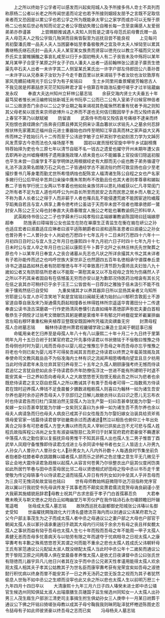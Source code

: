 <!-- { "loadSidebar": true } -->
　　上之所以终始于公孚者可以感发而兴起矣阳城人及予所接多伟人竒士不具列而称原杨二公者以长老之所传闻世逺而论定也若予所接则姻娅友朋予之言既不足取信来者而又恐因是以累公孚也若公孚之所为既能承太宰公之家学而或亦可以无惭于原杨二公也矣后世必有知而论定之者公孚既幼失赠公自稚长每一念至哀痛感人友爱弱弟弟亦恭谨甚
　　上尝赐额推诚遇人夫知人则哲是之谓与母范氏前母曹氏赠一品夫人母范夫人之殁公孚毁几殆哭而目胔皆裂至为巡抚目尝不能良视
　　上见每问焉初娶潘氏赠一品夫人夫人当困窭奉姑至孝备极敬养之宜及卒太夫人悼恸至以累其夀继畅氏继石氏封一品夫人夫人某官某女族贵而贤容以徳充仪以教立不福而灾又继乔氏实主裳帷脯醢之事哀礼咸至以归于乡国初畅夫人有二子丧皆未及中殇将以某年某月某甲子合窆于某原之阡女子子四人潘夫人出者一适前翰林张公道湜子廪贡生徳渠先卒石夫人出者一未许字其二人侧室某氏某氏出一许字户部左侍郎田公六善孙晋一未许字以从兄泰来子汝钦为子今走千数百里以状来谒铭于予者汝钦也汝钦敦厚有家风克纉前绪用光于后公孚为有子矣铭曰
　　生士乡同里闬垂景耀披芳翰思古人不我见居是邦慕喆彦天茫茫知际畔君才富十倍算百年路浩坛曼吁嗟乎才过半铭蔵幽发永叹
　　奉直大夫达州知州立轩林公墓志铭
　　余获交海内贤士大夫垂五十年最笃契者惟长洲汪编修钝翁新城王尚书阮亭二公而已二公有入室弟子曰候官林佶者以二公故游吾门余亦以二公之学业期之每来谒视其色辄愀然若重有忧者予询之则知其父母老矣以拔贡来京师欲博升斗之养而不遂也无何佶归觐因举于乡而父殁终丧再上春官不第乃以献赋被
　　防留直
　　武英侍书而母又殁佶哀号痛禄不逮亲而终天抱恨也衰绖蹐余门告奔丧归葬且捧其兄侗来讣濡血篹状以求铭先人之墓余何忍辞按状林先家莆其迁福州自元进士重器始也四传至明知江寜县真而林之家声益大又再传而林之子姓始衍凡十二传而至于公讳逊字敏子立轩其别字也幼刻苦力学为文踔厉风发贯穿古今竒而法也久噪场屋不售
　　国初以嵗贡授校官旋中甲午乡试副榜膺特荐始择为吏也令三原七年以清节自砥不名一钱古之遗爱也擢守开州未期年遭父丧去职再补达州嘘癃噢残孑遗用康施政理人绩未竟也以不能媚事上官投绂归隠返初服也平生未尝一日废学复不妄学明体达用根据经史有大醇而无小疵也教子弟务循谨守礼法不汲汲荣名朗陵万石之风也二子皆通经学古不溺流俗灼然可致显扬也自少至老撮抄羣书几等身耄而勤尤世所希惜炳烛也配陈宜人福清诸生陈公自程之女也产名家多媺行归公后早经辛苦井臼亲操中膺朱芾荆布不改勤且俭也其大者则孝尊章和娣姒教二子皆有学行抚三女两以节孝着也他如处亲族邻并以恩礼待臧获以仁凡寻常闺门之所有者不足为宜人道也呜呼公为州县长所至而民安之去而民思之居乡而人敬之无不称为善人长者公之得于人而非蕲于人者也罹兵乱不能侵遭荒嵗不能困宦途险巇履亨蹈夷自若且与宜人俱享上夀令徳考终公虽诎于天而卒未尝不信者也赠承徳郎一鷟封安人陈公之王父母也封奉直大夫鼎春赠宜人施公之考妣也署教谕侗己夘科举人
　　武英殿侍书佶公之二子也字薛未行以纯孝殁曰孟端嫁署教谕陈国琦曰廷端嫁廖超奉
　　防旌表曰璋端皆公女也监生在防在崋廪生正青监生在衡在峩在岍公之孙也适庄宏者曰淑嘉适庄应琳者曰淑平适陈朝爵者曰淑和适陈圣恩者曰淑禧公之孙女也曽孙男十二人曽孙女十人尚幼也万厯四十七年五月十二日未时万厯四十六年十一月初四日丑时公与宜人生之年月日也康熙四十年九月初六日子时四十七年九月十七日未时公与宜人卒之年月日也公前以康熙壬午卜葬于北阡之长林庄林氏先世聚葬之原也今卜以某年月日奉宜人之丧合诸墓从先志也凡状之所详余撮其大书之其未详者有子若孙能传而述之也呜呼世族大家世非乏也然遡四五百年名徳相承守谱牒奉丘垄诗书之道益昌如林氏者有防耶惟徳与年不可幸致髙行清节蔚为儒师且夫妇皆八九十嵗如公者又有防耶佶所悲者以不能取一第慰其亲又以不及视母之含殓为伤痛然人子之所以不朽其亲者固自有在佶憾虽无穷而亦安以是为歉耶况侍医药治棺衾有其长兄在佶之哀其亦可稍纾已乎余于汪王二公皆尝有一日荐剡之雅独于佶未汲引不能不徃来于懐焉然佶已自受知
　　九重矣储其才以养其器异日所以显扬其亲者又乌知所穷耶是公与宜人亦可含笑地下矣是宜铭铭曰闽越无诸为始封山川郁积含敦厖士不游宦道自尊自唐及宋乃渐通儒先蔚起相撞舂长林得姓林所宗遥遥华胄莆田分十二传逮奉直公读书汲古深磨砻一行作吏扬清风巻懐引去直如绳年髙徳卲声弥宏夫妻白首相敬恭生子倜傥才过翁考文徴献饬其躬是穮是蓘维年丰有郁北阡峙巃嵸堂斧嶻嶪排幽宫左昭右穆环重重松楸夹植荐豆豋既安既固神所凭福流奕禩垂无穷
　　封萧母程孺人合祔墓志铭
　　翰林侍读徳州萧君视畿辅学政公亷造士显闻于朝廷事已报
　　命辄用亲老乞归养至是母孺人年八十有八以康熙二十年十月二十九日终于里第明年九月十五日合祔于封某官府君之阡先事侍读君以书状徴铭于不佞敬曰惟豫之侍吾母侧也时时为婴儿戏而吾母亦以婴儿视之惟豫忘乎吾母之年而吾母亦忘乎惟豫之将老也今则已矣为婴儿戏不可得矣吾闻其言而悲之侍读君以终贾之年蜚英馆阁及其奉使命司文教风裁岳岳不为俗凂海内士林有识之流闻声相思喁喁向望宜且旦夕枋用当此时侍读君年未及壮弃其官归养母至二十五年之久孺人期颐康强考终无憾而侍读君追忆之言犹自悲如此余于侍读君忝齐年防僚伍浮沈一世进不能有所建明于时退不能安其亲一日之养如吾向者母夫人之大故悠悠苍天抱恨无极此吾之所以为悲者也余既悲侍读君之言又窃自悲孺人之所以教诫其子有类于吾母者可得一二指数焉方侍读君在馆时迎养孺人俸钱不足食晨餐夕膳数进粗粝孺人则喜曰为翰林一如为诸生吾安尔养也是时余亦迎养吾母夫人于京邸归之日解儿故敝衣持以去曰识之愿儿无忘布衣时也侍读君告而归杜门深居泊然无营孺人为治生产娶一妇曰吾甚幸犹能为尔娶一妇矣嫁一女曰吾甚幸犹能为尔嫁一女矣则又喜曰为乡绅一如为诸生吾不责尔养也余以母夫人病请急而归也母夫人病良已戒其子曰女徃哉吾为尔娶妇嫁女治装具给资斧焉慎母爱官家一钱葢侍读君督学驻畿南余过而遇诸途然泣以相告也俯仰三十年出处离合之际多有可悲者孺人方登大夀以终而先夫人宰树已拱矣此岂不尤可悲与孺人姓程氏故指挥程公讳尚之女生有淑姿端慤慈仁及笄归于封某官府君府君豪俊不羇遭家中落孺人佐之勤俭家以复振抚异母男惟干不知其非孺人出也孺人生二男子惟晋丁酉武举人凤翔守备惟豫即侍读君戊戌进士与余同读中秘书者也女三人皆适士人孙男九人孙女八人曽孙六人曽孙女七人孙男女九人凡内外孙数十人每遇良时节集坐前负者抱者卧枕膝者牵衣跳踉舞以嬉者孺人颔而乐之骄矜之色忿懥之意生平无几微见于容止会地大震侍读君急趋掖以起孺人从容言何苍黄乃尔徐整衣出户庭其仪度闲饬类如此所居竹竿巷与田中丞雯母居比邻二母以贤徳相式好田母之殁中丞以书币走千里使敬为传记母轶事今以侍读君之请而铭孺人异日有传列女如刘中垒其人乎并吾母而为三良可无愧词矣故宜铭也铭曰
　　世有母师教始帏庭微隠毕达万目指称党序官政以翼以行我初受书先母讽传发于其事老而不颠奕奕萧君儒流竞贺母诲良嗣谨小至大我蕲其施蜡貌巵辞君母教士祝其尸古求忠臣于孝子门白首孺慕忍负
　　大君奉檄未晩天与斯文徳水之阳白云如晦幽堂万年芳仪俨在我作铭诗石永勿壊顾瞻旧阡辍笔遥嘅
　　张母成太孺人墓志铭
　　故陜西巡抚右副都御史阳城张公讳瑃以名御史受知
　　世庙擢抚闗陇政化大行清名盛徳流芬海内而以封通议公讳某府君为之父今户部主事茂生为之子而成太孺人者中丞之母通议公之妻户部之大母也户部官于朝闻太孺人丧以冢孙请承重遄归手疏其大母内行问铭于余余方有母之丧且祥矣覩太孺人之事状而益有恸乎吾母也太孺人生七十年而殁而吾母之年不能周一甲子太孺人素健无恙而吾母多忧善病天与以劬劳有限之年而遽夺于忧病相寻之日视太孺人之康寜夀考有丰歉之殊焉悠悠苍天其谓之何而能不重余之悲也太孺人姓成氏父讳朝轩母王氏有家范通议公元配延太淑人既没继配太孺人当此时中丞公年十二嵗矣而通议公贾于黎阳卫原之间两尊人俱在堂晨昏孝养惟太孺人是依尤日夜课督中丞公曰张氏世有隠徳而儿器宇异凡儿他日兴者其在汝乎而中丞公兄弟天性孝谨用能得太孺人欢余观太孺人相其夫子孝其公姑教其子为世名臣而康寜夀考获有宠荣宜矣如吾母之淑徳懿行积忧病以终身而曽不能安其子一日之养无汤药之尝无饭含之视而为其子者犹然偷息人世殆不如中丞公之生顺而没寜也此又余之所以悲也太孺人生以前明万厯三十九年四月十四日卒以
　　大清康熙十九年三月六日子四人瑃癸未进士即中丞公璘官生候选州同知俱延太淑人出璿廪膳生员璡国子监生候选州同知女一人太孺人出孙男三人茂生廕生户部浙江清吏司主事揖生拊生俱幼孙女三人庚申十一月某日祔葬于通议公下佛之阡铭曰猗嗟张母教以成其子母兮鞠我我则昧罔耻泽犹杯棬迹陈图史忍令喆母有子如此师彼贤豪以终吾母之志而已矣
　　冯母杨夫人墓志铭
